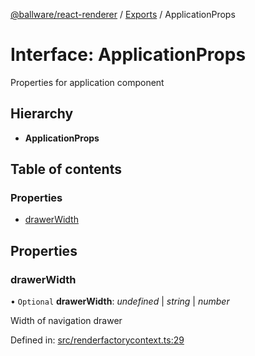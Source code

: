[@ballware/react-renderer](../README.md) / [Exports](../modules.md) / ApplicationProps

# Interface: ApplicationProps

Properties for application component

## Hierarchy

* **ApplicationProps**

## Table of contents

### Properties

- [drawerWidth](applicationprops.md#drawerwidth)

## Properties

### drawerWidth

• `Optional` **drawerWidth**: *undefined* \| *string* \| *number*

Width of navigation drawer

Defined in: [src/renderfactorycontext.ts:29](https://github.com/frankball/ballware-react-renderer/blob/0e29664/src/renderfactorycontext.ts#L29)
